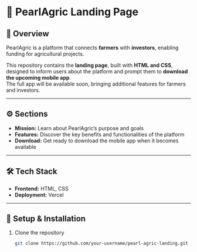 # 🌱 PearlAgric Landing Page

## 📌 Overview
PearlAgric is a platform that connects **farmers** with **investors**, enabling funding for agricultural projects.  

This repository contains the **landing page**, built with **HTML and CSS**, designed to inform users about the platform and prompt them to **download the upcoming mobile app**.  
The full app will be available soon, bringing additional features for farmers and investors.

---

## ⚙️ Sections
- **Mission:** Learn about PearlAgric’s purpose and goals  
- **Features:** Discover the key benefits and functionalities of the platform  
- **Download:** Get ready to download the mobile app when it becomes available  

---

## 🛠️ Tech Stack
- **Frontend:** HTML, CSS  
- **Deployment:** Vercel  

---

## 🚀 Setup & Installation
1. Clone the repository  
   ```bash
   git clone https://github.com/your-username/pearl-agric-landing.git
